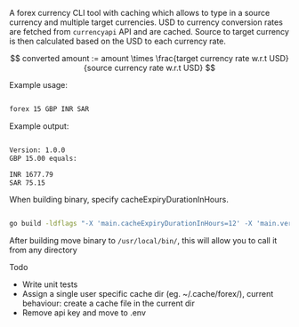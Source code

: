 A forex currency CLI tool with caching which allows to type in a source currency and
multiple target currencies. USD to currency conversion rates are fetched from `currencyapi` API and are cached.
Source to target currency is then calculated based on the USD to each currency rate.

$$
converted amount := amount \times \frac{target currency rate w.r.t USD}{source currency rate w.r.t USD}
$$

Example usage:

```bash

forex 15 GBP INR SAR

```

Example output:

```bash

Version: 1.0.0
GBP 15.00 equals:

INR 1677.79
SAR 75.15

```

When building binary, specify cacheExpiryDurationInHours.

```bash

go build -ldflags "-X 'main.cacheExpiryDurationInHours=12' -X 'main.version=1.0.0'" -o forex

```

After building move binary to `/usr/local/bin/`, this will allow you to call it from any directory

Todo

- Write unit tests
- Assign a single user specific cache dir (eg. ~/.cache/forex/), current behaviour: create a cache file in the current dir
- Remove api key and move to .env
